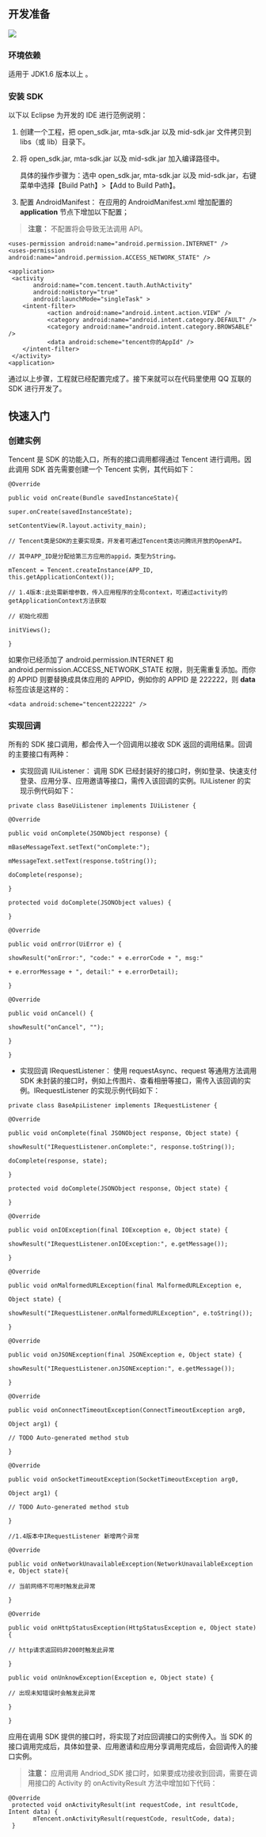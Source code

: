 ## 开发准备

![](https://mc.qcloudimg.com/static/img/1c18ecaece1d026e23d2f7c92545d6b4/image.jpg)
### 环境依赖
适用于 JDK1.6 版本以上 。
###  安装 SDK
以下以 Eclipse 为开发的 IDE 进行范例说明：
1. 创建一个工程，把 open_sdk.jar, mta-sdk.jar 以及 mid-sdk.jar 文件拷贝到 libs（或 lib）目录下。
2. 将 open_sdk.jar, mta-sdk.jar 以及 mid-sdk.jar 加入编译路径中。

   具体的操作步骤为：选中 open_sdk.jar, mta-sdk.jar 以及 mid-sdk.jar，右键菜单中选择【Build Path】>【Add to Build  Path】。 
3. 配置 AndroidManifest：
在应用的 AndroidManifest.xml 增加配置的 **application** 节点下增加以下配置；
>**注意：**
>不配置将会导致无法调用 API。

```
<uses-permission android:name="android.permission.INTERNET" />
<uses-permission android:name="android.permission.ACCESS_NETWORK_STATE" />
 
<application>
 <activity
       android:name="com.tencent.tauth.AuthActivity"
       android:noHistory="true"
       android:launchMode="singleTask" >
    <intent-filter>
           <action android:name="android.intent.action.VIEW" />
           <category android:name="android.intent.category.DEFAULT" />
           <category android:name="android.intent.category.BROWSABLE" />
           <data android:scheme="tencent你的AppId" />
    </intent-filter>
 </activity>
<application>
```
通过以上步骤，工程就已经配置完成了。接下来就可以在代码里使用 QQ 互联的 SDK 进行开发了。
## 快速入门
### 创建实例
Tencent 是 SDK 的功能入口，所有的接口调用都得通过 Tencent 进行调用。因此调用 SDK 首先需要创建一个 Tencent 实例，其代码如下：

```
@Override
 
public void onCreate(Bundle savedInstanceState){
 
super.onCreate(savedInstanceState);
 
setContentView(R.layout.activity_main);
 
// Tencent类是SDK的主要实现类，开发者可通过Tencent类访问腾讯开放的OpenAPI。
 
// 其中APP_ID是分配给第三方应用的appid，类型为String。
 
mTencent = Tencent.createInstance(APP_ID, this.getApplicationContext());
 
// 1.4版本:此处需新增参数，传入应用程序的全局context，可通过activity的getApplicationContext方法获取
 
// 初始化视图
 
initViews();
 
}
```

如果你已经添加了 android.permission.INTERNET 和 android.permission.ACCESS_NETWORK_STATE 权限，则无需重复添加。而你的 APPID 则要替换成具体应用的 APPID，例如你的 APPID 是 222222，则 **data** 标签应该是这样的：

```
<data android:scheme="tencent222222" />
```
### 实现回调
所有的 SDK 接口调用，都会传入一个回调用以接收 SDK 返回的调用结果。回调的主要接口有两种：
- 实现回调 IUiListener：
调用 SDK 已经封装好的接口时，例如登录、快速支付登录、应用分享、应用邀请等接口，需传入该回调的实例。IUiListener 的实现示例代码如下：

```
private class BaseUiListener implements IUiListener {
 
@Override
 
public void onComplete(JSONObject response) {
 
mBaseMessageText.setText("onComplete:");
 
mMessageText.setText(response.toString());
 
doComplete(response);
 
}
 
protected void doComplete(JSONObject values) {
 
}
 
@Override
 
public void onError(UiError e) {
 
showResult("onError:", "code:" + e.errorCode + ", msg:"
 
+ e.errorMessage + ", detail:" + e.errorDetail);
 
}
 
@Override
 
public void onCancel() {
 
showResult("onCancel", "");
 
}
 
}
```
- 实现回调 IRequestListener：
使用 requestAsync、request 等通用方法调用 SDK 未封装的接口时，例如上传图片、查看相册等接口，需传入该回调的实例。IRequestListener 的实现示例代码如下：

```
private class BaseApiListener implements IRequestListener {
 
@Override
 
public void onComplete(final JSONObject response, Object state) {
 
showResult("IRequestListener.onComplete:", response.toString());
 
doComplete(response, state);
 
}
 
protected void doComplete(JSONObject response, Object state) {
 
}
 
@Override
 
public void onIOException(final IOException e, Object state) {
 
showResult("IRequestListener.onIOException:", e.getMessage());
 
}
 
@Override
 
public void onMalformedURLException(final MalformedURLException e,
 
Object state) {
 
showResult("IRequestListener.onMalformedURLException", e.toString());
 
}
 
@Override
 
public void onJSONException(final JSONException e, Object state) {
 
showResult("IRequestListener.onJSONException:", e.getMessage());
 
}
 
@Override
 
public void onConnectTimeoutException(ConnectTimeoutException arg0,
 
Object arg1) {
 
// TODO Auto-generated method stub
 
}
 
@Override
 
public void onSocketTimeoutException(SocketTimeoutException arg0,
 
Object arg1) {
 
// TODO Auto-generated method stub
 
}
 
//1.4版本中IRequestListener 新增两个异常
 
@Override
 
public void onNetworkUnavailableException(NetworkUnavailableException e, Object state){
 
// 当前网络不可用时触发此异常
 
}
 
@Override
 
public void onHttpStatusException(HttpStatusException e, Object state) {
 
// http请求返回码非200时触发此异常
 
}
 
public void onUnknowException(Exception e, Object state) {
 
// 出现未知错误时会触发此异常
 
}
 
}
```
应用在调用 SDK 提供的接口时，将实现了对应回调接口的实例传入。当 SDK 的接口调用完成后，具体如登录、应用邀请和应用分享调用完成后，会回调传入的接口实例。
>**注意：**
>应用调用 Andriod_SDK 接口时，如果要成功接收到回调，需要在调用接口的 Activity 的 onActivityResult 方法中增加如下代码：

```
@Override
 protected void onActivityResult(int requestCode, int resultCode, Intent data) {
       mTencent.onActivityResult(requestCode, resultCode, data);
 }
```
